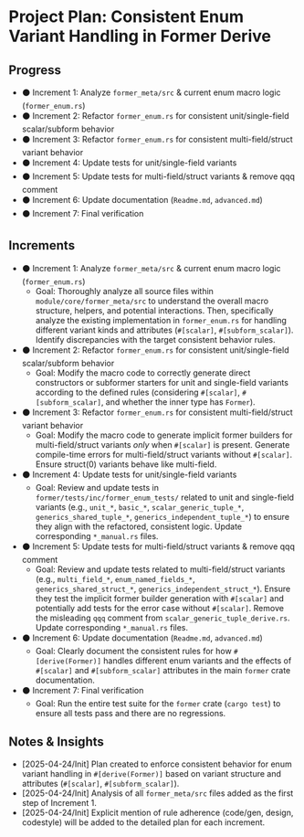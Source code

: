 # Project Plan: Consistent Enum Variant Handling in Former Derive

## Progress

*   ⚫ Increment 1: Analyze `former_meta/src` & current enum macro logic (`former_enum.rs`)
*   ⚫ Increment 2: Refactor `former_enum.rs` for consistent unit/single-field scalar/subform behavior
*   ⚫ Increment 3: Refactor `former_enum.rs` for consistent multi-field/struct variant behavior
*   ⚫ Increment 4: Update tests for unit/single-field variants
*   ⚫ Increment 5: Update tests for multi-field/struct variants & remove qqq comment
*   ⚫ Increment 6: Update documentation (`Readme.md`, `advanced.md`)
*   ⚫ Increment 7: Final verification

## Increments

*   ⚫ Increment 1: Analyze `former_meta/src` & current enum macro logic (`former_enum.rs`)
    *   Goal: Thoroughly analyze all source files within `module/core/former_meta/src` to understand the overall macro structure, helpers, and potential interactions. Then, specifically analyze the existing implementation in `former_enum.rs` for handling different variant kinds and attributes (`#[scalar]`, `#[subform_scalar]`). Identify discrepancies with the target consistent behavior rules.
*   ⚫ Increment 2: Refactor `former_enum.rs` for consistent unit/single-field scalar/subform behavior
    *   Goal: Modify the macro code to correctly generate direct constructors or subformer starters for unit and single-field variants according to the defined rules (considering `#[scalar]`, `#[subform_scalar]`, and whether the inner type has `Former`).
*   ⚫ Increment 3: Refactor `former_enum.rs` for consistent multi-field/struct variant behavior
    *   Goal: Modify the macro code to generate implicit former builders for multi-field/struct variants *only* when `#[scalar]` is present. Generate compile-time errors for multi-field/struct variants without `#[scalar]`. Ensure struct(0) variants behave like multi-field.
*   ⚫ Increment 4: Update tests for unit/single-field variants
    *   Goal: Review and update tests in `former/tests/inc/former_enum_tests/` related to unit and single-field variants (e.g., `unit_*`, `basic_*`, `scalar_generic_tuple_*`, `generics_shared_tuple_*`, `generics_independent_tuple_*`) to ensure they align with the refactored, consistent logic. Update corresponding `*_manual.rs` files.
*   ⚫ Increment 5: Update tests for multi-field/struct variants & remove qqq comment
    *   Goal: Review and update tests related to multi-field/struct variants (e.g., `multi_field_*`, `enum_named_fields_*`, `generics_shared_struct_*`, `generics_independent_struct_*`). Ensure they test the implicit former builder generation with `#[scalar]` and potentially add tests for the error case without `#[scalar]`. Remove the misleading `qqq` comment from `scalar_generic_tuple_derive.rs`. Update corresponding `*_manual.rs` files.
*   ⚫ Increment 6: Update documentation (`Readme.md`, `advanced.md`)
    *   Goal: Clearly document the consistent rules for how `#[derive(Former)]` handles different enum variants and the effects of `#[scalar]` and `#[subform_scalar]` attributes in the main `former` crate documentation.
*   ⚫ Increment 7: Final verification
    *   Goal: Run the entire test suite for the `former` crate (`cargo test`) to ensure all tests pass and there are no regressions.

## Notes & Insights

*   [2025-04-24/Init] Plan created to enforce consistent behavior for enum variant handling in `#[derive(Former)]` based on variant structure and attributes (`#[scalar]`, `#[subform_scalar]`).
*   [2025-04-24/Init] Analysis of all `former_meta/src` files added as the first step of Increment 1.
*   [2025-04-24/Init] Explicit mention of rule adherence (code/gen, design, codestyle) will be added to the detailed plan for each increment.